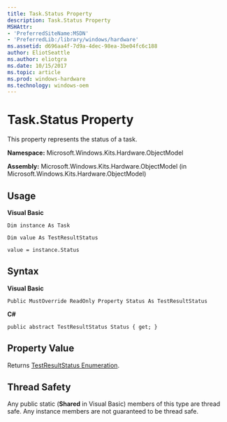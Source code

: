 ```yaml
---
title: Task.Status Property
description: Task.Status Property
MSHAttr:
- 'PreferredSiteName:MSDN'
- 'PreferredLib:/library/windows/hardware'
ms.assetid: d696aa4f-7d9a-4dec-98ea-3be04fc6c188
author: EliotSeattle
ms.author: eliotgra
ms.date: 10/15/2017
ms.topic: article
ms.prod: windows-hardware
ms.technology: windows-oem
---
```


# Task.Status Property


This property represents the status of a task.

**Namespace:** Microsoft.Windows.Kits.Hardware.ObjectModel

**Assembly:** Microsoft.Windows.Kits.Hardware.ObjectModel (in Microsoft.Windows.Kits.Hardware.ObjectModel)

## <span id="Usage"></span><span id="usage"></span><span id="USAGE"></span>Usage


**Visual Basic**

`Dim instance As Task`

`Dim value As TestResultStatus`

`value = instance.Status`

## <span id="Syntax"></span><span id="syntax"></span><span id="SYNTAX"></span>Syntax


**Visual Basic**

`Public MustOverride ReadOnly Property Status As TestResultStatus`

**C#**

`public abstract TestResultStatus Status { get; }`

## <span id="Property_Value"></span><span id="property_value"></span><span id="PROPERTY_VALUE"></span>Property Value


Returns [TestResultStatus Enumeration](testresultstatus-enumeration.md).

## <span id="Thread_Safety"></span><span id="thread_safety"></span><span id="THREAD_SAFETY"></span>Thread Safety


Any public static (**Shared** in Visual Basic) members of this type are thread safe. Any instance members are not guaranteed to be thread safe.

 

 






